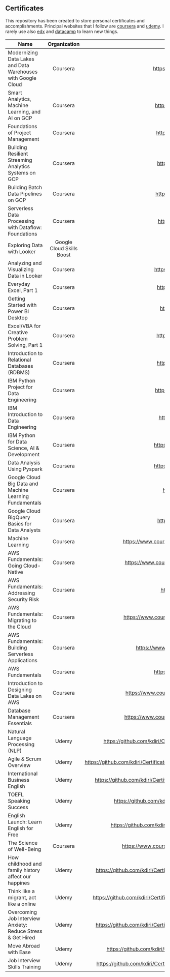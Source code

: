 ## Certificates

This repository has been created to store personal certificates and accomplishments. 
Principal websites that I follow are [coursera](https://www.coursera.org/) and [udemy](https://www.udemy.com/). 
I rarely use also [edx](https://www.edx.org/) and [datacamp](https://www.datacamp.com/) to learn new things.  

| Name                                                        |       Organization        |                                                                                                                   URL |
|-------------------------------------------------------------|:-------------------------:|----------------------------------------------------------------------------------------------------------------------:|
| Modernizing Data Lakes and Data Warehouses with Google Cloud|         Coursera          |                                                           https://coursera.org/share/c321e2b8a5236541269bf5300822a850 |
| Smart Analytics, Machine Learning, and AI on GCP            |         Coursera          |                                                           https://coursera.org/share/7aed71770c29629f7142f8d56b79d2ba |
| Foundations of Project Management                           |         Coursera          |                                                           https://coursera.org/share/c336f887e0b07f974f52cc667b24a140 |
| Building Resilient Streaming Analytics Systems on GCP       |         Coursera          |                                                           https://coursera.org/share/be3c3f98dc8fa6332956dbc3ae5c2a2e |
| Building Batch Data Pipelines on GCP                        |         Coursera          |                                                           https://coursera.org/share/e6d746cbdeccc4e89a34f165a14c5858 |
| Serverless Data Processing with Dataflow: Foundations       |         Coursera          |                                                           https://coursera.org/share/f12c872910f421ca1d0f6c16fd73999a |
| Exploring Data with Looker                                  | Google Cloud Skills Boost | [Badge link](https://www.cloudskillsboost.google/public_profiles/82ce8c5a-0be0-4a9e-8bf2-e871a144fed4/badges/1747606) |
| Analyzing and Visualizing Data in Looker                    |         Coursera          |                                                           https://coursera.org/share/d422399b9b122c169f64f1cd975524e9 |
| Everyday Excel, Part 1                                      |         Coursera          |                                                           https://coursera.org/share/ad8f5dea08a6295601b26fc94781cf49 |
| Getting Started with Power BI Desktop                       |         Coursera          |                                                           https://coursera.org/share/0f8c8fd85e4fe8fc49ec2660bedca8c0 |
| Excel/VBA for Creative Problem Solving, Part 1              |         Coursera          |                                                           https://coursera.org/share/0f95f761acc56d90dedf86536197941a |
| Introduction to Relational Databases (RDBMS)                |         Coursera          |                                                           https://coursera.org/share/aff54823a54a207c6e8b40ba42d67ace |
| IBM Python Project for Data Engineering                     |         Coursera          |                                                           https://coursera.org/share/bd0eda9fa48384b919b9346f17e11441 |
| IBM Introduction to Data Engineering                        |         Coursera          |                                                           https://coursera.org/share/d8097df715f01bd060fff339de36e156 |
| IBM Python for Data Science, AI & Development               |         Coursera          |                                                           https://coursera.org/share/07adfab507ca2354965c104235c05076 |
| Data Analysis Using Pyspark                                 |         Coursera          |                                                           https://coursera.org/share/0975d52e6387f6daeea09dc5059b9217 |
| Google Cloud Big Data and Machine Learning Fundamentals     |         Coursera          |                                                           https://coursera.org/share/9242857af53ab77e35bfcf1ff5caff74 |
| Google Cloud BigQuery Basics for Data Analysts              |         Coursera          |                                                           https://coursera.org/share/eef4e78ee520dae9970e96f6f18eb983 |
| Machine Learning                                            |         Coursera          |                                             https://www.coursera.org/account/accomplishments/certificate/YZ8T73J3DMPW |
| AWS Fundamentals: Going Cloud-Native                        |         Coursera          |                                             https://www.coursera.org/account/accomplishments/certificate/8UTEYVQV4XCL |
| AWS Fundamentals: Addressing Security Risk                  |         Coursera          |                                                           https://coursera.org/share/dc186dd8f0bd04a5c84ff5c5a7afd53f |
| AWS Fundamentals: Migrating to the Cloud                    |         Coursera          |                                             https://www.coursera.org/account/accomplishments/certificate/KK5MAPAFYGPQ |
| AWS Fundamentals: Building Serverless Applications          |         Coursera          |                                                  https://www.coursera.org/account/accomplishments/verify/36U7HJH5BLB3 |
| AWS Fundamentals                                            |         Coursera          |                                                           https://coursera.org/share/b703e3d915e6fc5559c6d33a228e2018 |
| Introduction to Designing Data Lakes on AWS                 |         Coursera          |                                             https://www.coursera.org/account/accomplishments/certificate/9EBGT62HJX4Z |
| Database Management Essentials                              |         Coursera          |                                             https://www.coursera.org/account/accomplishments/certificate/L78Y2AQH7T3N |
| Natural Language Processing (NLP)                           |           Udemy           |                                  https://github.com/kdiri/Certificates/blob/master/Udemy/MachineLearning/UdemyNLP.pdf |
| Agile & Scrum Overview                                      |           Udemy           |                          https://github.com/kdiri/Certificates/blob/master/Udemy/AgileMethodology/UdemyAgileScrum.pdf |
| International Business English                              |           Udemy           |                              https://github.com/kdiri/Certificates/blob/master/Udemy/Language/UdemyBusineeEnglish.pdf |
| TOEFL Speaking Success                                      |           Udemy           |                                     https://github.com/kdiri/Certificates/blob/master/Udemy/Language/UdemyEnglish.pdf |
| English Launch: Learn English for Free                      |           Udemy           |                                    https://github.com/kdiri/Certificates/blob/master/Udemy/Language/UdemyEnglish2.pdf |
| The Science of Well-Being                                   |         Coursera          |                                             https://www.coursera.org/account/accomplishments/certificate/EFWVEAHVBW68 |
| How childhood and family history affect our happines        |           Udemy           |                              https://github.com/kdiri/Certificates/blob/master/Udemy/DiverseThings/UdemyChildHood.pdf |
| Think like a migrant, act like a online                     |           Udemy           |                            https://github.com/kdiri/Certificates/blob/master/Udemy/DiverseThings/UdemyImmigration.pdf |
| Overcoming Job Interview Anxiety: Reduce Stress & Get Hired |           Udemy           |                             https://github.com/kdiri/Certificates/blob/master/Udemy/DiverseThings/UdemyInterview1.pdf |
| Move Abroad with Ease                                       |           Udemy           |                                 https://github.com/kdiri/Certificates/blob/master/Udemy/DiverseThings/UdemyTravel.pdf |
| Job Interview Skills Training                               |           Udemy           |                             https://github.com/kdiri/Certificates/blob/master/Udemy/DiverseThings/udemyInterview2.pdf |





